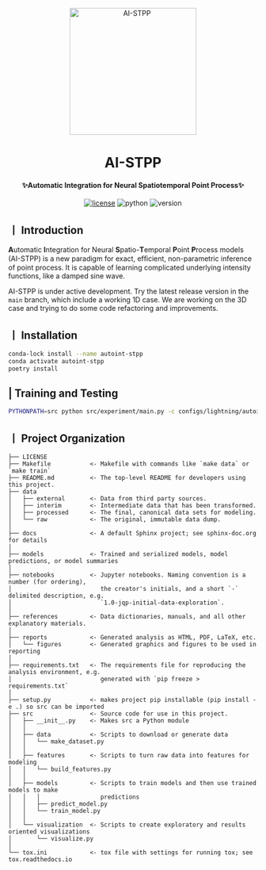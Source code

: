 <p align="center" >
  <a href="https://github.com/Rose-STL-Lab/AI-STPP"><img src="https://fremont.zzhou.info/images/2022/10/06/image-20221006102054441.png" width="256" height="256" alt="AI-STPP"></a>
</p>
<h1 align="center">AI-STPP</h1>
<h4 align="center">✨Automatic Integration for Neural Spatiotemporal Point Process✨</h4>

<p align="center">
    <a href="https://zzhou.info/LICENSE"><img src="https://camo.githubusercontent.com/87d0b0ec1c0a97dbf68ce4d3098de6912bca75aa006304dd0a55976e6673cbe1/68747470733a2f2f696d672e736869656c64732e696f2f6769746875622f6c6963656e73652f64656c67616e2f6c6f677572752e737667" alt="license"></a>
    <img src="https://img.shields.io/badge/Python-3.8+-yellow" alt="python">
    <img src="https://img.shields.io/badge/Version-1.0.0beta1-green" alt="version">
</p>

## 丨 Introduction

**A**utomatic **I**ntegration for Neural **S**patio-**T**emporal **P**oint **P**rocess models (AI-STPP) is a new paradigm for exact, efﬁcient, non-parametric inference of point process. It is capable of learning complicated underlying intensity functions, like a damped sine wave.

AI-STPP is under active development. Try the latest release version in the `main` branch, which include a working 1D case. We are working on the 3D case and trying to do some code refactoring and improvements. 

## 丨 Installation

```bash
conda-lock install --name autoint-stpp
conda activate autoint-stpp
poetry install
```

## | Training and Testing

```bash
PYTHONPATH=src python src/experiment/main.py -c configs/lightning/autoint_pp.yaml
```

## 丨 Project Organization

    ├── LICENSE
    ├── Makefile           <- Makefile with commands like `make data` or `make train`
    ├── README.md          <- The top-level README for developers using this project.
    ├── data
    │   ├── external       <- Data from third party sources.
    │   ├── interim        <- Intermediate data that has been transformed.
    │   ├── processed      <- The final, canonical data sets for modeling.
    │   └── raw            <- The original, immutable data dump.
    │
    ├── docs               <- A default Sphinx project; see sphinx-doc.org for details
    │
    ├── models             <- Trained and serialized models, model predictions, or model summaries
    │
    ├── notebooks          <- Jupyter notebooks. Naming convention is a number (for ordering),
    │                         the creator's initials, and a short `-` delimited description, e.g.
    │                         `1.0-jqp-initial-data-exploration`.
    │
    ├── references         <- Data dictionaries, manuals, and all other explanatory materials.
    │
    ├── reports            <- Generated analysis as HTML, PDF, LaTeX, etc.
    │   └── figures        <- Generated graphics and figures to be used in reporting
    │
    ├── requirements.txt   <- The requirements file for reproducing the analysis environment, e.g.
    │                         generated with `pip freeze > requirements.txt`
    │
    ├── setup.py           <- makes project pip installable (pip install -e .) so src can be imported
    ├── src                <- Source code for use in this project.
    │   ├── __init__.py    <- Makes src a Python module
    │   │
    │   ├── data           <- Scripts to download or generate data
    │   │   └── make_dataset.py
    │   │
    │   ├── features       <- Scripts to turn raw data into features for modeling
    │   │   └── build_features.py
    │   │
    │   ├── models         <- Scripts to train models and then use trained models to make
    │   │   │                 predictions
    │   │   ├── predict_model.py
    │   │   └── train_model.py
    │   │
    │   └── visualization  <- Scripts to create exploratory and results oriented visualizations
    │       └── visualize.py
    │
    └── tox.ini            <- tox file with settings for running tox; see tox.readthedocs.io

